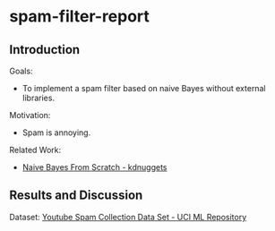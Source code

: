 # spam-filter-report

## Introduction

Goals:

- To implement a spam filter based on naive Bayes without external libraries.

Motivation:

- Spam is annoying.

Related Work:

- [Naive Bayes From Scratch - kdnuggets](https://www.kdnuggets.com/2020/07/spam-filter-python-naive-bayes-scratch.html)

## Results and Discussion

Dataset: [Youtube Spam Collection Data Set - UCI ML Repository](https://archive.ics.uci.edu/ml/datasets/YouTube+Spam+Collection)

